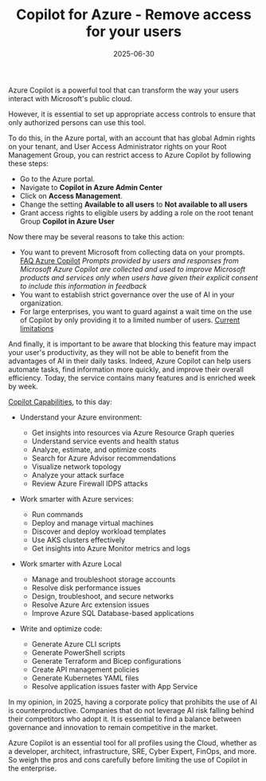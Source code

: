 ﻿---
layout: post
title: Copilot for Azure - Remove access for your users
date: 2025-06-30
categories: [ "Azure", "Copilot" ]
githubcommentIdtoreplace: 
---

Azure Copilot is a powerful tool that can transform the way your users interact with Microsoft's public cloud.

However, it is essential to set up appropriate access controls to ensure that only authorized persons can use this tool.

To do this, in the Azure portal, with an account that has global Admin rights on your tenant, and User Access Administrator rights on your Root Management Group, you can restrict access to Azure Copilot by following these steps:

- Go to the Azure portal.
- Navigate to **Copilot in Azure Admin Center**
- Click on **Access Management**.
- Change the setting **Available to all users** to **Not available to all users**
- Grant access rights to eligible users by adding a role on the root tenant Group **Copilot in Azure User**

Now there may be several reasons to take this action:

- You want to prevent Microsoft from collecting data on your prompts. [FAQ Azure Copilot](https://learn.microsoft.com/en-us/azure/copilot/responsible-ai-faq?WT.mc_id=AZ-MVP-4039694#what-data-does-microsoft-copilot-in-azure-collect) _Prompts provided by users and responses from Microsoft Azure Copilot are collected and used to improve Microsoft products and services only when users have given their explicit consent to include this information in feedback_
- You want to establish strict governance over the use of AI in your organization.
- For large enterprises, you want to guard against a wait time on the use of Copilot by only providing it to a limited number of users. [Current limitations](https://learn.microsoft.com/en-us/azure/copilot/capabilities?WT.mc_id=AZ-MVP-4039694#current-limitations)

And finally, it is important to be aware that blocking this feature may impact your user's productivity, as they will not be able to benefit from the advantages of AI in their daily tasks.
Indeed, Azure Copilot can help users automate tasks, find information more quickly, and improve their overall efficiency. Today, the service contains many features and is enriched week by week.

[Copilot Capabilities](https://learn.microsoft.com/en-us/azure/copilot/capabilities?WT.mc_id=AZ-MVP-4039694#perform-tasks), to this day:

- Understand your Azure environment:

    - Get insights into resources via Azure Resource Graph queries
    - Understand service events and health status
    - Analyze, estimate, and optimize costs
    - Search for Azure Advisor recommendations
    - Visualize network topology
    - Analyze your attack surface
    - Review Azure Firewall IDPS attacks

- Work smarter with Azure services:

    - Run commands
    - Deploy and manage virtual machines
    - Discover and deploy workload templates
    - Use AKS clusters effectively
    - Get insights into Azure Monitor metrics and logs

- Work smarter with Azure Local

    - Manage and troubleshoot storage accounts
    - Resolve disk performance issues
    - Design, troubleshoot, and secure networks
    - Resolve Azure Arc extension issues
    - Improve Azure SQL Database-based applications

- Write and optimize code:

    - Generate Azure CLI scripts
    - Generate PowerShell scripts
    - Generate Terraform and Bicep configurations
    - Create API management policies
    - Generate Kubernetes YAML files
    - Resolve application issues faster with App Service

In my opinion, in 2025, having a corporate policy that prohibits the use of AI is counterproductive. Companies that do not leverage AI risk falling behind their competitors who adopt it. It is essential to find a balance between governance and innovation to remain competitive in the market.

Azure Copilot is an essential tool for all profiles using the Cloud, whether as a developer, architect, infrastructure, SRE, Cyber Expert, FinOps, and more. So weigh the pros and cons carefully before limiting the use of Copilot in the enterprise.
